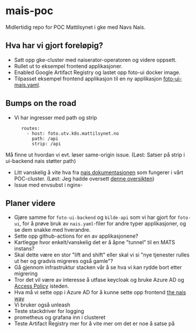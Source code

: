 # mais-poc
Midlertidig repo for POC Mattilsynet i gke med Navs Nais. 

## Hva har vi gjort foreløpig?
* Satt opp gke-cluster med naiserator-operatoren
og videre oppsett.
* Rullet ut to eksempel frontend applikasjoner.
* Enabled Google Artifact Registry og lastet opp 
foto-ui docker image.
* Tilpasset eksempel frontend applikasjon til en 
ny applikasjon [foto-ui-mais.yaml](./foto-ui-mais.yaml).

## Bumps on the road
* Vi har ingresser med path og strip 
```    ingress:
      routes:
        - host: foto.utv.k8s.mattilsynet.no
          path: /api
          strip: /api
```
Må finne ut hvordan vi evt. løser same-origin issue. (Løst: Satser på strip i ui-backend nais støtter path)
* Litt vanskelig å vite hva fra [nais dokumentasjonen](https://doc.nais.io) som fungerer i vårt POC-cluster. (Løst: Jeg hadde oversett [denne oversikten]( https://docs.google.com/document/d/1tlfnwvf9UYGH_-VGkXnCcC8YAF6kqYmja_oD4xsDccc/edit))
* Issue med envsubst i nginx-

## Planer videre
* Gjøre samme for `foto-ui-backend` og `bilde-api` som vi har gjort for `foto-ui`, for å prøve bruk av 
`nais.yaml`-filer for andre typer applikasjoner, og se dem snakke med hverandre.
* Sette opp github-actions for en av applikasjonene?
* Kartlegge hvor enkelt/vanskelig det er å åpne "tunnel" til en MATS instans?
* Skal dette være en stor "lift and shift" eller skal vi si "nye tjenester rulles ut her og gradvis migreres også gamle"?
* Gå gjennom infrastruktur stacken vår å se hva vi kan rydde bort etter migrering
* Tror det vil være av interesse å utfase keycloak og bruke Azure AD og [Access Policy](https://doc.nais.io/security/auth/azure-ad/access-policy/index.html) isteden.
* Hva må vi sette opp i Azure AD for å kunne sette opp frontend [the nais way](https://github.com/navikt/permitteringsportal/blob/main/src/app/api/client.ts)
* Vi bruker også unleash
* Teste stackdriver for logging
* prometheus og grafana inn i clusteret
* Teste Artifact Registry mer for å vite mer om det er noe å satse på
